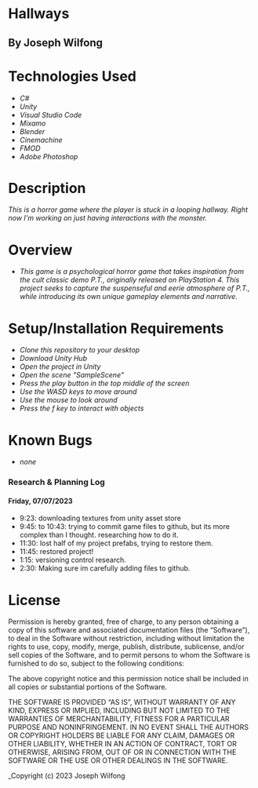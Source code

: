 # Hallways

## By Joseph Wilfong

# Technologies Used

* _C#_
* _Unity_
* _Visual Studio Code_
* _Mixamo_
* _Blender_
* _Cinemachine_
* _FMOD_
* _Adobe Photoshop_

# Description

_This is a horror game where the player is stuck in a looping hallway. Right now I'm working on just having interactions with the monster._

# Overview

* _This game is a psychological horror game that takes inspiration from the cult classic demo P.T., originally released on PlayStation 4. This project seeks to capture the suspenseful and eerie atmosphere of P.T., while introducing its own unique gameplay elements and narrative._

# Setup/Installation Requirements

* _Clone this repository to your desktop_
* _Download Unity Hub_
* _Open the project in Unity_
* _Open the scene "SampleScene"_
* _Press the play button in the top middle of the screen_
* _Use the WASD keys to move around_
* _Use the mouse to look around_
* _Press the f key to interact with objects_


# Known Bugs

* _none_

### Research & Planning Log
#### Friday, 07/07/2023
* 9:23: downloading textures from unity asset store
* 9:45: to 10:43: trying to commit game files to github, but its more complex than I thought. researching how to do it.
* 11:30: lost half of my project prefabs, trying to restore them.
* 11:45: restored project!
* 1:15: versioning control research.
* 2:30: Making sure im carefully adding files to github.
# License

Permission is hereby granted, free of charge, to any person obtaining a copy of this software and associated documentation files (the “Software”), to deal in the Software without restriction, including without limitation the rights to use, copy, modify, merge, publish, distribute, sublicense, and/or sell copies of the Software, and to permit persons to whom the Software is furnished to do so, subject to the following conditions:

The above copyright notice and this permission notice shall be included in all copies or substantial portions of the Software.

THE SOFTWARE IS PROVIDED “AS IS”, WITHOUT WARRANTY OF ANY KIND, EXPRESS OR IMPLIED, INCLUDING BUT NOT LIMITED TO THE WARRANTIES OF MERCHANTABILITY, FITNESS FOR A PARTICULAR PURPOSE AND NONINFRINGEMENT. IN NO EVENT SHALL THE AUTHORS OR COPYRIGHT HOLDERS BE LIABLE FOR ANY CLAIM, DAMAGES OR OTHER LIABILITY, WHETHER IN AN ACTION OF CONTRACT, TORT OR OTHERWISE, ARISING FROM, OUT OF OR IN CONNECTION WITH THE SOFTWARE OR THE USE OR OTHER DEALINGS IN THE SOFTWARE.

_Copyright (c) 2023 Joseph Wilfong